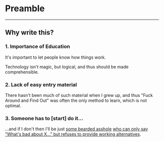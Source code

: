 # Preamble

---

## Why write this?
### 1. Importance of Education 
It's important to let people know how things work.

Technology isn't magic, but logical, and thus should be made comprehensible.

### 2. Lack of easy entry material
There hasn't been much of such material when I grew up, and thus "Fuck Around and Find Out" was often the only method to learn, which is not optimal.

### 3. Someone has to [start] do it...
...and if I don't then I'll be just [some bearded asshole](https://en.wikipedia.org/wiki/Richard_Stallman#Controversies) [who can only say "What's bad about X..." but refuses to provide working alternatives](https://stallman.org/).

